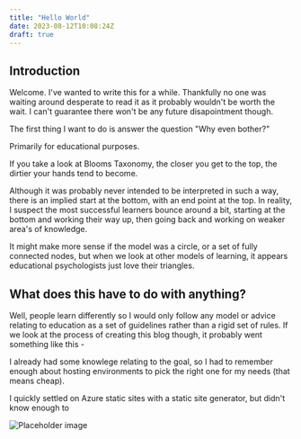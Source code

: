 ```yaml
---
title: "Hello World"
date: 2023-08-12T10:08:24Z
draft: true
---
```

Introduction
------------
Welcome.
I've wanted to write this for a while. Thankfully no one was waiting around desperate to read it as it probably wouldn't be worth the wait. I can't guarantee there won't be any future disapointment though.

The first thing I want to do is answer the question "Why even bother?"

Primarily for educational purposes.

If you take a look at Blooms Taxonomy, the closer you get to the top, the dirtier your hands tend to become.

Although it was probably never intended to be interpreted in such a way, there is an implied start at the bottom, with an end point at the top. In reality, I suspect the most successful learners bounce around a bit, starting at the bottom and working their way up, then going back and working on weaker area's of knowledge.

It might make more sense if the model was a circle, or a set of fully connected nodes, but when we look at other models of learning, it appears educational psychologists just love their triangles.

What does this have to do with anything?
-------
Well, people learn differently so I would only follow any model or advice relating to education as a set of guidelines rather than a rigid set of rules. If we look at the process of creating this blog though, it probably went something like this - 

I already had some knowlege relating to the goal, so I had to remember enough about hosting environments to pick the right one for my needs (that means cheap).

I quickly settled on Azure static sites with a static site generator, but didn't know enough to 



![Placeholder image](/hilarious.jpg)
